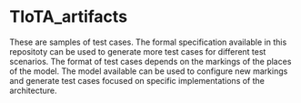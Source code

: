 # TIoTA_artifacts
These are samples of test cases. The formal specification available in this repositoty can be used to generate more test cases for different test scenarios. The format of test cases depends on the markings of the places of the model. The model available can be used to configure new markings and generate test cases focused on specific implementations of the architecture. 
